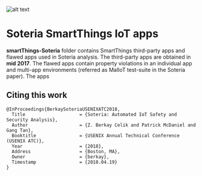 

![alt text](http://i68.tinypic.com/25ut821.jpg)

# Soteria SmartThings IoT apps

**smartThings-Soteria** folder contains SmartThings third-party apps and flawed apps used in Soteria analysis. The third-party apps are obtained in **mid 2017**.  The flawed apps contain property violations in an individual app and multi-app environments (referred as MalIoT test-suite in the Soteria paper).  The apps

## Citing this work

``` 
@InProceedings{BerkaySoteriaUSENIXATC2018,
  Title                    = {Soteria: Automated IoT Safety and Security Analysis},
  Author                   = {Z. Berkay Celik and Patrick McDaniel and Gang Tan},
  Booktitle                = {USENIX Annual Technical Conference (USENIX ATC)},
  Year                     = {2018},
  Address                  = {Boston, MA},
  Owner                    = {berkay},
  Timestamp                = {2018.04.19}
}
```

